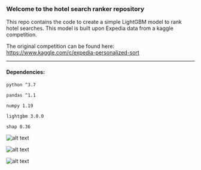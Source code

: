 ### Welcome to the hotel search ranker repository
This repo contains the code to create a simple LightGBM model to rank hotel searches. This model is built upon Expedia data from a kaggle competition.

The original competition can be found here: <https://www.kaggle.com/c/expedia-personalized-sort>

---

#### Dependencies:
`python ^3.7`

`pandas ^1.1`

`numpy 1.19`

`lightgbm 3.0.0`

`shap 0.36`


![alt text](https://upload.wikimedia.org/wikipedia/commons/f/f8/Python_logo_and_wordmark.svg "Logo Title Text 1")

![alt text](https://lightgbm.readthedocs.io/en/latest/_images/LightGBM_logo_black_text.svg "Logo Title Text 1")

![alt text](https://user-images.githubusercontent.com/38404461/65588818-7734b500-df88-11e9-907c-a0bc0c0fdfc1.png "Logo Title Text 1")


